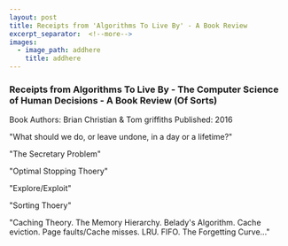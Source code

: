 ```yaml
---
layout: post
title: Receipts from 'Algorithms To Live By' - A Book Review
excerpt_separator:  <!--more-->
images:
  - image_path: addhere
    title: addhere
---
```


### Receipts from Algorithms To Live By - The Computer Science of Human Decisions - A Book Review (Of Sorts)

Book Authors: Brian Christian & Tom griffiths
Published: 2016

"What should we do, or leave undone, in a day or a lifetime?"

"The Secretary Problem"

"Optimal Stopping Thoery"

"Explore/Exploit"

"Sorting Thoery"

"Caching Theory. The Memory Hierarchy. Belady's Algorithm. Cache eviction. Page faults/Cache misses. LRU. FIFO. The Forgetting Curve..."
